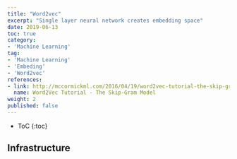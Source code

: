 ```yaml
---
title: "Word2vec"
excerpt: "Single layer neural network creates embedding space"
date: 2019-06-13
toc: true
category:
- 'Machine Learning'
tag:
- 'Machine Learning'
- 'Embeding'
- 'Word2vec'
references:
- link: http://mccormickml.com/2016/04/19/word2vec-tutorial-the-skip-gram-model/
  name: Word2Vec Tutorial - The Skip-Gram Model
weight: 2
published: false
---
```


* ToC
{:toc}

## Infrastructure

